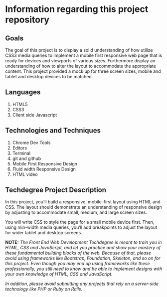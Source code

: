 # Information regarding this project repository

## Goals
  The goal of this project is to display a solid understanding of how utilize CSS3 media queries to implement a mobile first responsive web page that is ready for devices and viewports of various sizes. Furthermore display an understanding of how to alter the layout to accommodate the appropriate content. This project provided a mock up for three screen sizes, mobile and tablet and desktop devices to be matched.

## Languages
  1. HTML5
  2. CSS3
  3. Client side Javascript

## Technologies and Techniques
  1. Chrome Dev Tools
  2. Editors
  3. Terminal
  4. git and github
  5. Mobile First Responsive Design
  6. Fluid width Responsive Design
  7. HTML video

## Techdegree Project Description
  In this project, you'll build a responsive, mobile-first layout using HTML and CSS. The layout should demonstrate an understanding of responsive design by adjusting to accommodate small, medium, and large screen sizes.

  You will write CSS to style the page for a small mobile device first. Then, using min-width media queries, you’ll add breakpoints to adjust the layout for wider tablet and desktop screens.

  **NOTE:** _The Front End Web Development Techdegree is meant to train you in HTML, CSS and JavaScript, and let you practice and show your mastery of these fundamental building blocks of the web. Because of that, please avoid using frameworks like Bootstrap, Foundation, Skeleton, and so on for this project. Even though you may end up using frameworks like these professionally, you still need to know and be able to implement designs with your own knowledge of HTML, CSS and JavaScript._

  _In addition, please avoid submitting any projects that rely on a server-side technology like PHP or Ruby on Rails._
